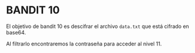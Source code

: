 # BANDIT 10

El objetivo de bandit 10 es descifrar el archivo `data.txt` que está cifrado en base64.
  
Al filtrarlo encontraremos la contraseña para acceder al nivel 11.
